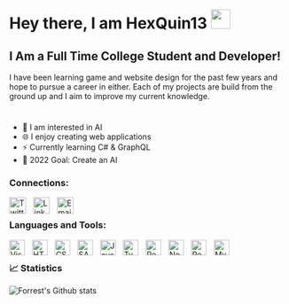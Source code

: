 # Hey there, I am HexQuin13 <img src="https://raw.githubusercontent.com/MartinHeinz/MartinHeinz/master/wave.gif" width="35px">

## I Am a Full Time College Student and Developer!

I have been learning game and website design for the past few years and hope to pursue a career in either. Each of my projects are build from the ground up and I aim to improve my current knowledge.

#

- 🤖 I am interested in AI
- 🌐 I enjoy creating web applications 
- ⚡ Currently learning C# & GraphQL
- 🥅 2022 Goal: Create an AI

### Connections:
<a href="https://twitter.com/HexQuin13" target="_blank"><img align="left" width="30px" alt="Twitter" src="https://img.icons8.com/color/48/000000/twitter--v1.png" style="padding-right: 10px;"/></a>
<a href="https://www.linkedin.com/in/ashton-sartain-53774922b/" target="_blank"><img align="left" width="30px" alt="LinkedIn" src="https://img.icons8.com/color/48/000000/linkedin.png" style="padding-right: 10px;"/></a>
<a href=mailto:hexquin13@gmail.com target="_blank"><img align="left" width="30px" alt="Email" src="https://img.icons8.com/color/48/000000/gmail-new.png" style="padding-right: 10px;"/></a>

<br />

### Languages and Tools:

<img align="left" alt="Visual Studio Code" width="28px" src="https://cdn.jsdelivr.net/gh/devicons/devicon/icons/vscode/vscode-original.svg" style="padding-right: 10px;" />
<img align="left" alt="HTML" width="28px" src="https://cdn.jsdelivr.net/gh/devicons/devicon/icons/html5/html5-original.svg" style="padding-right: 10px;" />
<img align="left" alt="CSS" width="28px" src="https://cdn.jsdelivr.net/gh/devicons/devicon/icons/css3/css3-original.svg" style="padding-right: 10px;" />
<img align="left" alt="SASS" width="28px" src="https://cdn.jsdelivr.net/gh/devicons/devicon/icons/sass/sass-original.svg" style="padding-right: 10px;" />
<img align="left" alt="JavaScript" width="28px" src="https://cdn.jsdelivr.net/gh/devicons/devicon/icons/javascript/javascript-original.svg" style="padding-right: 10px;" />
<img align="left" alt="Typescript" width="28px" src="https://cdn.jsdelivr.net/gh/devicons/devicon/icons/typescript/typescript-original.svg" style="padding-right: 10px;" />
<img align="left" alt="React" width="28px" src="https://cdn.jsdelivr.net/gh/devicons/devicon/icons/react/react-original.svg" style="padding-right: 10px;" />
<img align="left" alt="NodeJs" width="28px" src="https://cdn.jsdelivr.net/gh/devicons/devicon/icons/nodejs/nodejs-original.svg" style="padding-right: 10px;" />
<img align="left" alt="Postgresql" width="28px" src="https://cdn.jsdelivr.net/gh/devicons/devicon/icons/postgresql/postgresql-original.svg" style="padding-right: 10px;" />
<img align="left" alt="MySQL" width="28px" src="https://cdn.jsdelivr.net/gh/devicons/devicon/icons/mysql/mysql-original.svg" style="padding-right: 10px;" />

<br />

### 📈 Statistics

![Forrest's Github stats](https://github-readme-stats.vercel.app/api?username=HexQuin13&show_icons=true&theme=dark)
